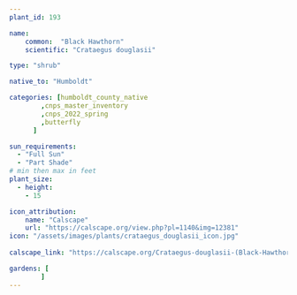 ```yaml
---
plant_id: 193 

name: 
    common:  "Black Hawthorn"  
    scientific: "Crataegus douglasii"  

type: "shrub"

native_to: "Humboldt"

categories: [humboldt_county_native
        ,cnps_master_inventory
        ,cnps_2022_spring
        ,butterfly
      ]

sun_requirements:
  - "Full Sun"
  - "Part Shade"
# min then max in feet
plant_size:
  - height: 
    - 15 

icon_attribution: 
    name: "Calscape"
    url: "https://calscape.org/view.php?pl=1140&img=12381"
icon: "/assets/images/plants/crataegus_douglasii_icon.jpg"
 
calscape_link: "https://calscape.org/Crataegus-douglasii-(Black-Hawthorn)"

gardens: [
        ]
---
```








